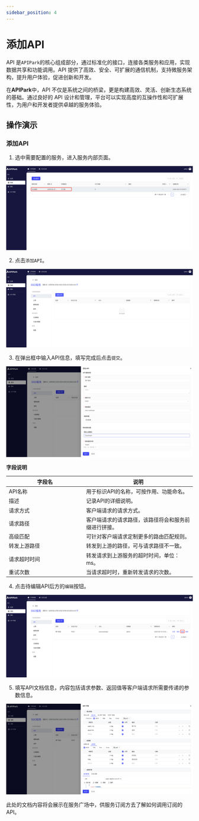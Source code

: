 ```yaml
---
sidebar_position: 4
---
```


# 添加API

API 是`APIPark`的核心组成部分，通过标准化的接口，连接各类服务和应用，实现数据共享和功能调用。API 提供了高效、安全、可扩展的通信机制，支持微服务架构，提升用户体验，促进创新和开发。

在**APIPark**中，API 不仅是系统之间的桥梁，更是构建高效、灵活、创新生态系统的基础。通过良好的 API 设计和管理，平台可以实现高度的互操作性和可扩展性，为用户和开发者提供卓越的服务体验。

## 操作演示

### 添加API

1. 选中需要配置的服务，进入服务内部页面。

![](../../tutorials/service/images/2024-08-14/cf9e5cd3b52f3977f4e5503e01234a4e538d9d9c1433c2ed9294e7de4afd00e5.png)

2. 点击`添加API`。

![](../../tutorials/service/images/2024-08-14/f2448c1c54a34932439231c739c511bd46c1dfec5e0ba7c90d892b598567c6db.png)  

3. 在弹出框中输入API信息，填写完成后点击`提交`。

![](../../tutorials/service/images/2024-08-14/3ec5df3d14e4d4ba7545dbb42670e78cc9acb6a6170630458cb2f46903959774.png)  

**字段说明**

<table><thead><tr><th width="195">字段名</th><th>说明</th></tr></thead><tbody><tr><td>API名称</td><td>用于标识API的名称，可按作用、功能命名。</td></tr><tr><td>描述</td><td>记录API的详细说明。</td></tr><tr><td>请求方式</td><td>客户端请求的请求方式。</td></tr><tr><td>请求路径</td><td>客户端请求的请求路径，该路径将会和服务前缀进行拼接。</td></tr><tr><td>高级匹配</td><td>可针对客户端请求定制更多的路由匹配规则。</td></tr><tr><td>转发上游路径</td><td>转发到上游的路径，可与请求路径不一致。</td></tr><tr><td>请求超时时间</td><td>转发请求到上游服务的超时时间，单位：ms。</td></tr><tr><td>重试次数</td><td>当请求超时时，重新转发请求的次数。</td></tr></tbody></table>

4. 点击待编辑API后方的`编辑`按钮。

![](../../tutorials/service/images/2024-08-14/41f8a41c79d9d4a1c363d12798c7ce1986f240e615082feb7c5bef96e967a216.png) 

5. 填写API文档信息，内容包括请求参数、返回值等客户端请求所需要传递的参数信息。

![](../../tutorials/service/images/2024-08-14/5d379ab1769b312e7b0015249f65bdebbe7bd32846ccd11e78f64e3bdcfd3eb8.png)  

此处的文档内容将会展示在服务广场中，供服务订阅方去了解如何调用订阅的API。

### 